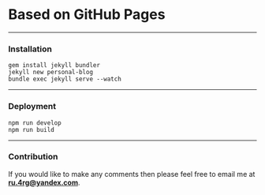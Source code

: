 # Based on GitHub Pages

---


### Installation

```
gem install jekyll bundler
jekyll new personal-blog
bundle exec jekyll serve --watch

```
---

### Deployment

```
npm run develop
npm run build

```
---

### Contribution

If you would like to make any comments then please feel free to email me at **ru.4rg@yandex.com**.
